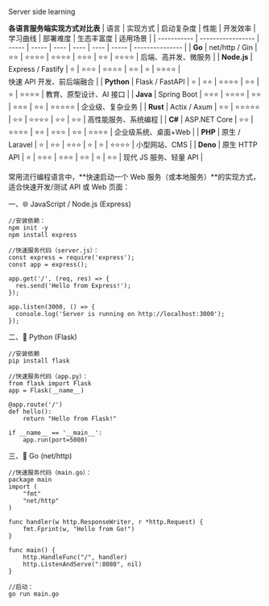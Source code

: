 Server side learning

**各语言服务端实现方式对比表**
| 语言          | 实现方式              | 启动复杂度 | 性能    | 开发效率 | 学习曲线 | 部署难度 | 生态丰富度 | 适用场景            |
| ----------- | ----------------- | ----- | ----- | ---- | ---- | ---- | ----- | --------------- |
| **Go**      | net/http / Gin    | ⭐⭐    | ⭐⭐⭐⭐  | ⭐⭐⭐⭐ | ⭐⭐⭐  | ⭐⭐   | ⭐⭐⭐⭐  | 后端、高并发、微服务      |
| **Node.js** | Express / Fastify | ⭐     | ⭐⭐⭐   | ⭐⭐⭐⭐ | ⭐⭐   | ⭐    | ⭐⭐⭐⭐  | <nobr>快速 API 开发、前后端融合</nobr> |
| **Python**  | Flask / FastAPI   | ⭐     | ⭐⭐    | ⭐⭐⭐⭐ | ⭐⭐   | ⭐    | ⭐⭐⭐⭐  | 教育、原型设计、AI 接口   |
| **Java**    | Spring Boot       | ⭐⭐⭐   | ⭐⭐⭐⭐  | ⭐⭐   | ⭐⭐⭐  | ⭐⭐   | ⭐⭐⭐⭐⭐ | 企业级、复杂业务        |
| **Rust**    | Actix / Axum      | ⭐⭐    | ⭐⭐⭐⭐⭐ | ⭐⭐   | ⭐⭐⭐⭐ | ⭐⭐   | ⭐⭐    | 高性能服务、系统编程      |
| **C#**      | ASP.NET Core      | ⭐⭐    | ⭐⭐⭐⭐  | ⭐⭐   | ⭐⭐⭐  | ⭐⭐   | ⭐⭐⭐⭐  | 企业级系统、桌面+Web    |
| **PHP**     | 原生 / Laravel      | ⭐     | ⭐⭐    | ⭐⭐⭐  | ⭐    | ⭐    | ⭐⭐⭐⭐  | 小型网站、CMS        |
| **Deno**    | 原生 HTTP API       | ⭐     | ⭐⭐⭐   | ⭐⭐⭐  | ⭐⭐   | ⭐    | ⭐⭐    | 现代 JS 服务、轻量 API |


常用流行编程语言中，**快速启动一个 Web 服务（或本地服务）**的实现方式，适合快速开发/测试 API 或 Web 页面：

一、🌐 JavaScript / Node.js (Express)

```
//安装依赖：
npm init -y
npm install express
```
```
//快速服务代码（server.js）：
const express = require('express');
const app = express();

app.get('/', (req, res) => {
  res.send('Hello from Express!');
});

app.listen(3000, () => {
  console.log('Server is running on http://localhost:3000');
});

```

二、🐍 Python (Flask)
```
//安装依赖
pip install flask
```
```
//快速服务代码（app.py）：
from flask import Flask
app = Flask(__name__)

@app.route('/')
def hello():
    return "Hello from Flask!"

if __name__ == '__main__':
    app.run(port=5000)

```

三、🧵  Go (net/http)
```
//快速服务代码（main.go）：
package main
import (
    "fmt"
    "net/http"
)

func handler(w http.ResponseWriter, r *http.Request) {
    fmt.Fprint(w, "Hello from Go!")
}

func main() {
    http.HandleFunc("/", handler)
    http.ListenAndServe(":8080", nil)
}

```
```
//启动：
go run main.go
```





